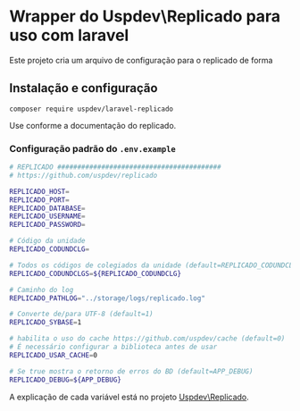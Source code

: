 # Wrapper do Uspdev\Replicado para uso com laravel

Este projeto cria um arquivo de configuração para o replicado de forma 

## Instalação e configuração

    composer require uspdev/laravel-replicado

Use conforme a documentação do replicado.

### Configuração padrão do `.env.example`

```sh
# REPLICADO #########################################
# https://github.com/uspdev/replicado

REPLICADO_HOST=
REPLICADO_PORT=
REPLICADO_DATABASE=
REPLICADO_USERNAME=
REPLICADO_PASSWORD=

# Código da unidade
REPLICADO_CODUNDCLG=

# Todos os códigos de colegiados da unidade (default=REPLICADO_CODUNDCLG)
REPLICADO_CODUNDCLGS=${REPLICADO_CODUNDCLG}

# Caminho do log
REPLICADO_PATHLOG="../storage/logs/replicado.log"

# Converte de/para UTF-8 (default=1)
REPLICADO_SYBASE=1

# habilita o uso do cache https://github.com/uspdev/cache (default=0)
# É necessário configurar a biblioteca antes de usar
REPLICADO_USAR_CACHE=0

# Se true mostra o retorno de erros do BD (default=APP_DEBUG)
REPLICADO_DEBUG=${APP_DEBUG}
```

A explicação de cada variável está no projeto [Uspdev\\Replicado](https://github.com/uspdev/replicado).
